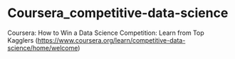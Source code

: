 # Coursera_competitive-data-science
Coursera:   How to Win a Data Science Competition: Learn from Top Kagglers 
(https://www.coursera.org/learn/competitive-data-science/home/welcome)
